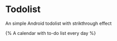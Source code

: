 # Todolist
An simple Android todolist with strikthrough effect

{% A calendar with to-do list every day %}
